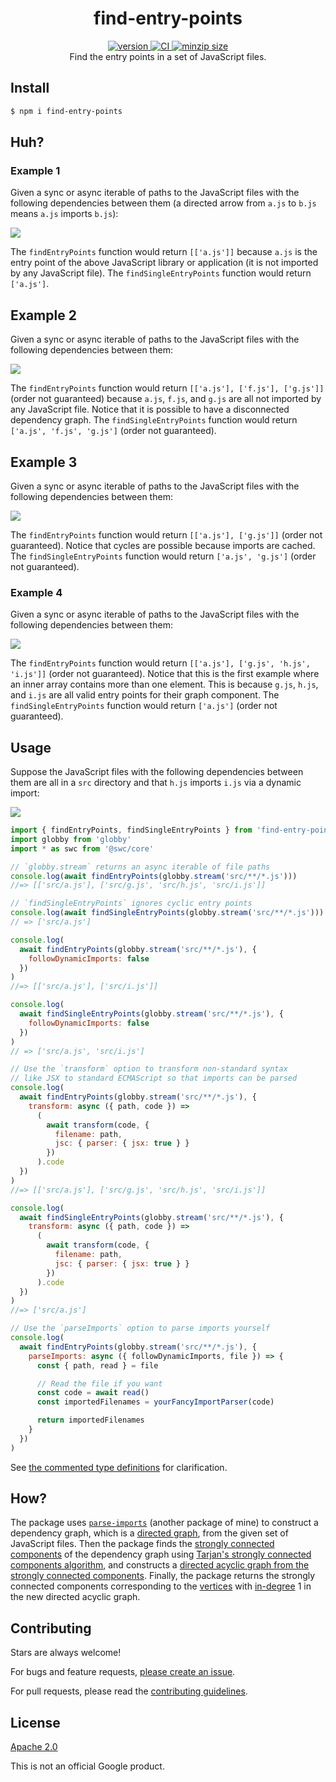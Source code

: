 <h1 align="center">
  find-entry-points
</h1>

<div align="center">
  <a href="https://npmjs.org/package/find-entry-points">
    <img src="https://badgen.now.sh/npm/v/find-entry-points" alt="version" />
  </a>
  <a href="https://github.com/TomerAberbach/find-entry-points/actions">
    <img src="https://github.com/TomerAberbach/find-entry-points/workflows/CI/badge.svg" alt="CI" />
  </a>
  <a href="https://bundlephobia.com/result?p=find-entry-points">
    <img src="https://badgen.net/bundlephobia/minzip/find-entry-points" alt="minzip size" />
  </a>
</div>

<div align="center">
  Find the entry points in a set of JavaScript files.
</div>

## Install

```sh
$ npm i find-entry-points
```

## Huh?

### Example 1

Given a sync or async iterable of paths to the JavaScript files with the
following dependencies between them (a directed arrow from `a.js` to `b.js`
means `a.js` imports `b.js`):

![](docs/example1.svg)

The `findEntryPoints` function would return `[['a.js']]` because `a.js` is the
entry point of the above JavaScript library or application (it is not imported
by any JavaScript file). The `findSingleEntryPoints` function would return
`['a.js']`.

## Example 2

Given a sync or async iterable of paths to the JavaScript files with the
following dependencies between them:

![](docs/example2.svg)

The `findEntryPoints` function would return `[['a.js'], ['f.js'], ['g.js']]`
(order not guaranteed) because `a.js`, `f.js`, and `g.js` are all not imported
by any JavaScript file. Notice that it is possible to have a disconnected
dependency graph. The `findSingleEntryPoints` function would return
`['a.js', 'f.js', 'g.js']` (order not guaranteed).

## Example 3

Given a sync or async iterable of paths to the JavaScript files with the
following dependencies between them:

![](docs/example3.svg)

The `findEntryPoints` function would return `[['a.js'], ['g.js']]` (order not
guaranteed). Notice that cycles are possible because imports are cached. The
`findSingleEntryPoints` function would return `['a.js', 'g.js']` (order not
guaranteed).

### Example 4

Given a sync or async iterable of paths to the JavaScript files with the
following dependencies between them:

![](docs/example4.svg)

The `findEntryPoints` function would return
`[['a.js'], ['g.js', 'h.js', 'i.js']]` (order not guaranteed). Notice that this
is the first example where an inner array contains more than one element. This
is because `g.js`, `h.js`, and `i.js` are all valid entry points for their graph
component. The `findSingleEntryPoints` function would return `['a.js']` (order
not guaranteed).

## Usage

Suppose the JavaScript files with the following dependencies between them are
all in a `src` directory and that `h.js` imports `i.js` via a dynamic import:

![](docs/example4.svg)

```js
import { findEntryPoints, findSingleEntryPoints } from 'find-entry-points'
import globby from 'globby'
import * as swc from '@swc/core'

// `globby.stream` returns an async iterable of file paths
console.log(await findEntryPoints(globby.stream('src/**/*.js')))
//=> [['src/a.js'], ['src/g.js', 'src/h.js', 'src/i.js']]

// `findSingleEntryPoints` ignores cyclic entry points
console.log(await findSingleEntryPoints(globby.stream('src/**/*.js')))
// => ['src/a.js']

console.log(
  await findEntryPoints(globby.stream('src/**/*.js'), {
    followDynamicImports: false
  })
)
//=> [['src/a.js'], ['src/i.js']]

console.log(
  await findSingleEntryPoints(globby.stream('src/**/*.js'), {
    followDynamicImports: false
  })
)
// => ['src/a.js', 'src/i.js']

// Use the `transform` option to transform non-standard syntax
// like JSX to standard ECMAScript so that imports can be parsed
console.log(
  await findEntryPoints(globby.stream('src/**/*.js'), {
    transform: async ({ path, code }) =>
      (
        await transform(code, {
          filename: path,
          jsc: { parser: { jsx: true } }
        })
      ).code
  })
)
//=> [['src/a.js'], ['src/g.js', 'src/h.js', 'src/i.js']]

console.log(
  await findSingleEntryPoints(globby.stream('src/**/*.js'), {
    transform: async ({ path, code }) =>
      (
        await transform(code, {
          filename: path,
          jsc: { parser: { jsx: true } }
        })
      ).code
  })
)
//=> ['src/a.js']

// Use the `parseImports` option to parse imports yourself
console.log(
  await findEntryPoints(globby.stream('src/**/*.js'), {
    parseImports: async ({ followDynamicImports, file }) => {
      const { path, read } = file

      // Read the file if you want
      const code = await read()
      const importedFilenames = yourFancyImportParser(code)

      return importedFilenames
    }
  })
)
```

See
[the commented type definitions](https://github.com/TomerAberbach/find-entry-points/blob/main/src/index.d.ts)
for clarification.

## How?

The package uses
[`parse-imports`](https://github.com/TomerAberbach/parse-imports) (another
package of mine) to construct a dependency graph, which is a
[directed graph](<https://en.wikipedia.org/wiki/Graph_(discrete_mathematics)#Directed_graph>),
from the given set of JavaScript files. Then the package finds the
[strongly connected components](https://en.wikipedia.org/wiki/Strongly_connected_component)
of the dependency graph using
[Tarjan's strongly connected components algorithm](https://en.wikipedia.org/wiki/Tarjan%27s_strongly_connected_components_algorithm),
and constructs a
[directed acyclic graph from the strongly connected components](https://en.wikipedia.org/wiki/Strongly_connected_component#Definitions:~:text=If%20each%20strongly%20connected%20component%20is,contains%20at%20least%20one%20directed%20cycle.).
Finally, the package returns the strongly connected components corresponding to
the [vertices](<https://en.wikipedia.org/wiki/Vertex_(graph_theory)>) with
[in-degree](https://en.wikipedia.org/wiki/Directed_graph#Indegree_and_outdegree)
1 in the new directed acyclic graph.

## Contributing

Stars are always welcome!

For bugs and feature requests,
[please create an issue](https://github.com/TomerAberbach/find-entry-points/issues/new).

For pull requests, please read the
[contributing guidelines](https://github.com/TomerAberbach/find-entry-points/blob/main/contributing.md).

## License

[Apache 2.0](https://github.com/TomerAberbach/find-entry-points/blob/main/license)

This is not an official Google product.
